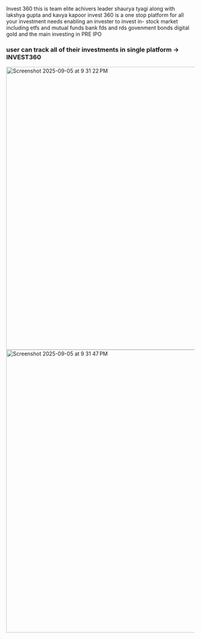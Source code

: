 Invest 360
this is team elite achivers 
leader shaurya tyagi along with lakshya gupta and kavya kapoor 
invest 360 is a one stop platform for all your investment needs enabling an invester to invest in-
stock market including etfs and mutual funds
bank fds and rds
govenment bonds 
digital gold 
and the main investing in PRE IPO


### user can track all of their investments in single platform -> INVEST360




<img width="1462" height="755" alt="Screenshot 2025-09-05 at 9 31 22 PM" src="https://github.com/user-attachments/assets/227fab48-b9b2-45b9-a5c9-9c7ef7580de9" />
<img width="1462" height="755" alt="Screenshot 2025-09-05 at 9 31 47 PM" src="https://github.com/user-attachments/assets/f40da7d9-9ff6-46c4-af4b-c9daee2fe249" />
